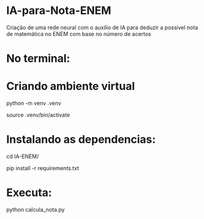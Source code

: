 # IA-para-Nota-ENEM

Criação de uma rede neural com o auxílio de IA para deduzir a possivel nota de matemática no ENEM com base no número de acertos

# No terminal:

# Criando ambiente virtual

python -m venv .venv

source .venv/bin/activate

# Instalando as dependencias:

cd IA-ENEM/

pip install -r requirements.txt

# Executa:

python calcula_nota.py
